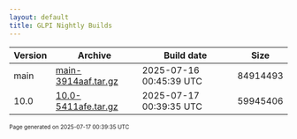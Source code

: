 ```yaml
---
layout: default
title: GLPI Nightly Builds
---
```


Version|Archive|Build date|Size
---|---|---|---
main|[main-3914aaf.tar.gz](main-3914aaf.tar.gz)|2025-07-16 00:45:39 UTC|84914493
10.0|[10.0-5411afe.tar.gz](10.0-5411afe.tar.gz)|2025-07-17 00:39:35 UTC|59945406

<font size="1">Page generated on 2025-07-17 00:39:35 UTC</font>
